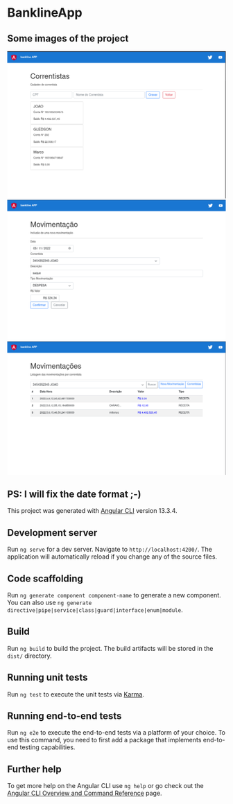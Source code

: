 # BanklineApp

## Some images of the project
![imgOne](https://github.com/andarino/bankline-front/blob/main/img/correntista.png)
![imgTwo](https://github.com/andarino/bankline-front/blob/main/img/insert-mov.png)
![imgThree](https://github.com/andarino/bankline-front/blob/main/img/ver-mov.png)

## PS: I will fix the date format ;-)

This project was generated with [Angular CLI](https://github.com/angular/angular-cli) version 13.3.4.

## Development server

Run `ng serve` for a dev server. Navigate to `http://localhost:4200/`. The application will automatically reload if you change any of the source files.

## Code scaffolding

Run `ng generate component component-name` to generate a new component. You can also use `ng generate directive|pipe|service|class|guard|interface|enum|module`.

## Build

Run `ng build` to build the project. The build artifacts will be stored in the `dist/` directory.

## Running unit tests

Run `ng test` to execute the unit tests via [Karma](https://karma-runner.github.io).

## Running end-to-end tests

Run `ng e2e` to execute the end-to-end tests via a platform of your choice. To use this command, you need to first add a package that implements end-to-end testing capabilities.

## Further help

To get more help on the Angular CLI use `ng help` or go check out the [Angular CLI Overview and Command Reference](https://angular.io/cli) page.

